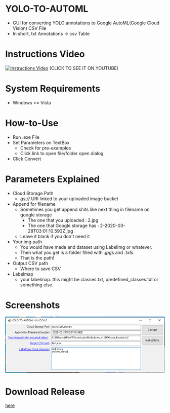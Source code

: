 # YOLO-TO-AUTOML
 - GUI for converting YOLO annotations to Google AutoML(Google Cloud Vision) CSV File
 - In short, txt Annotations -> csv Table
# Instructions Video
 [![Instructions Video](http://img.youtube.com/vi/kJFPEXG1ZqE/0.jpg)](https://youtu.be/kJFPEXG1ZqE)
 (CLICK TO SEE IT ON YOUTUBE)
# System Requirements
 - Windows >= Vista
 
# How-to-Use
 - Run .exe File
 - Set Parameters on TextBox
   - Check for pre-examples
   - Click link to open file/folder open dialog
 - Click Convert
 
# Parameters Explained
 - Cloud Storage Path
   - *gs://* URI linked to your uploaded image bucket
 - Append for filename
   - Sometimes you get append shits like next thing in filename on google storage
     - The one that you uploaded : 2.jpg
     - The one that Google storage has : 2-2020-03-28T03:01:10.593Z.jpg
   - Leave it blank if you don't need it
 - Your img path
   - You would have made and dataset using LabelImg or whatever.
   - Then what you get is a folder filled with *.jpg*s and *.txt*s.
   - That is the path!
 - Output CSV path
   - Where to save CSV
 - Labelmap
   - your labelmap. this might be classes.txt, predefined_classes.txt or something else.
# Screenshots
![Screenshot#1](./ex.png)
# Download Release
 [here](https://github.com/goraegori/YOLO-TO-AUTOML/releases/download/1.0/Release.zip)
